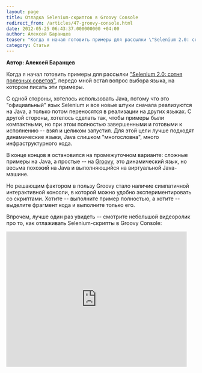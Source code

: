 ```yaml
---
layout: page
title: Отладка Selenium-скриптов в Groovy Console
redirect_from: /articles/47-groovy-console.html
date: 2012-05-25 06:43:37.000000000 +04:00
author: Алексей Баранцев
teaser: "Когда я начал готовить примеры для рассылки \"Selenium 2.0: сотня полезных советов\", передо мной встал вопрос выбора языка, на котором писать эти примеры. С одной стороны, хотелось использовать Java, потому что это \"официальный\" язык Selenium и все новые штуки сначала реализуются на Java, а только потом переносятся в реализации на других языках. С другой стороны, хотелось сделать так, чтобы примеры были компактными, но при этом полностью завершенными и готовыми к исполнению -- взял и целиком запустил. Для этой цели лучше подходят динамические языки, Java слишком \"многословна\", много инфраструктурного кода. В конце концов я остановился на промежуточном варианте: сложные примеры на Java, а простые -- на Groovy, это динамический язык, но весьма похожий на Java и выполняющийся на виртуальной Java-машине. Но решающим фактором в пользу Groovy стало наличие симпатичной интерактивной консоли, в которой можно удобно экспериментировать со скриптами. Хотите -- выполните пример полностью, а хотите -- выделите фрагмент кода и выполните только его."
category: Статьи
---
```

<p><strong>Автор: Алексей Баранцев</strong></p>
<p>Когда я начал готовить примеры для рассылки <a href="http://software-testing.ru/trainings/schedule?&amp;task=3&amp;cid=166">"Selenium 2.0: сотня полезных советов"</a>, передо мной встал вопрос выбора языка, на котором писать эти примеры.</p>
<p>С одной стороны, хотелось использовать Java, потому что это "официальный" язык Selenium и все новые штуки сначала реализуются на Java, а только потом переносятся в реализации на других языках. С другой стороны, хотелось сделать так, чтобы примеры были компактными, но при этом полностью завершенными и готовыми к исполнению -- взял и целиком запустил. Для этой цели лучше подходят динамические языки, Java слишком "многословна", много инфраструктурного кода.</p>
<p>В конце концов я остановился на промежуточном варианте: сложные примеры на Java, а простые -- на <a href="http://groovy.codehaus.org/">Groovy</a>, это динамический язык, но весьма похожий на Java и выполняющийся на виртуальной Java-машине.</p>
<p>Но решающим фактором в пользу Groovy стало наличие симпатичной интерактивной консоли, в которой можно удобно экспериментировать со скриптами. Хотите -- выполните пример полностью, а хотите -- выделите фрагмент кода и выполните только его.</p>
<p>Впрочем, лучше один раз увидеть -- смотрите небольшой видеоролик про то, как отлаживать Selenium-скрипты в Groovy Console:</p>
<p><iframe src="http://www.youtube.com/embed/Jx9r4Q58JYQ" frameborder="0" width="480" height="360"></iframe></p>
